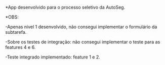 *App desenvolvido para o processo seletivo da AutoSeg.

*OBS:

-Apenas nível 1 desenvolvido, não consegui implementar o formulário da subtarefa.

-Sobre os testes de integração: não consegui implementar o teste para as features 4 e 6.

-Teste integrado implementado: feature 1 e 2.